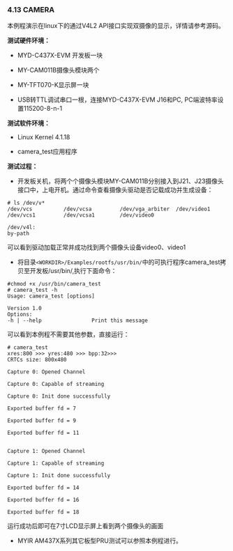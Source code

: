 ### 4.13 CAMERA

本例程演示在linux下的通过V4L2 API接口实现双摄像的显示，详情请参考源码。

**测试硬件环境：**

* MYD-C437X-EVM 开发板一块
* MY-CAM011B摄像头模块两个

* MY-TFT070-K显示屏一块

* USB转TTL调试串口一根，连接MYD-C437X-EVM J16和PC, PC端波特率设置115200-8-n-1

**测试软件环境：**

* Linux Kernel 4.1.18

* camera\_test应用程序

**测试过程：**

* 开发板关机，将两个个摄像头模块MY-CAM011B分别接入到J21、J23摄像头接口中，上电开机。通过命令查看摄像头驱动是否记载成功并生成设备：

```
# ls /dev/v*
/dev/vcs          /dev/vcsa         /dev/vga_arbiter  /dev/video1
/dev/vcs1         /dev/vcsa1        /dev/video0

/dev/v4l:
by-path
```

可以看到驱动加载正常并成功找到两个摄像头设备video0、video1

* 将目录`<WORKDIR>/Examples/rootfs/usr/bin/`中的可执行程序camera\_test拷贝至开发板/usr/bin/,执行下面命令：

```
#chmod +x /usr/bin/camera_test
# camera_test -h
Usage: camera_test [options]

Version 1.0 
Options:
-h | --help                Print this message
```

可以看到本例程不需要其他参数，直接运行：

```
# camera_test 
xres:800 >>> yres:480 >>> bpp:32>>>
CRTCs size: 800x480

Capture 0: Opened Channel

Capture 0: Capable of streaming

Capture 0: Init done successfully

Exported buffer fd = 7

Exported buffer fd = 9

Exported buffer fd = 11


Capture 1: Opened Channel

Capture 1: Capable of streaming

Capture 1: Init done successfully

Exported buffer fd = 14

Exported buffer fd = 16

Exported buffer fd = 18
```

运行成功后即可在7寸LCD显示屏上看到两个摄像头的画面

* MYIR AM437X系列其它板型PRU测试可以参照本例程进行。




